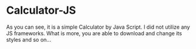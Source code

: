 # Calculator-JS
As you can see, it is a simple Calculator by Java Script. I did not utilize any JS frameworks. What is more, you are able to download and change its styles and so on...
